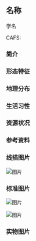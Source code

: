 ## 名称

学名

CAFS:

<URL>

### 简介



### 形态特征



### 地理分布



### 生活习性



### 资源状况

### 参考资料



### 线描图片

![图片](photos/.jpg)

### 标准图片

![图片](photos/.jpg)

![图片](photos/.jpg)

### 实物图片

